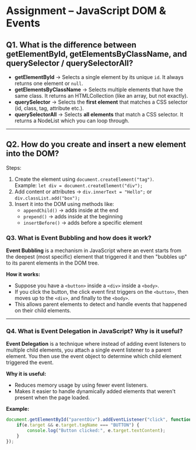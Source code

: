 # Assignment – JavaScript DOM & Events

## Q1. What is the difference between getElementById, getElementsByClassName, and querySelector / querySelectorAll?

- **getElementById** → Selects a single element by its unique `id`. It always returns one element or `null`.
- **getElementsByClassName** → Selects multiple elements that have the same class. It returns an HTMLCollection (like an array, but not exactly).
- **querySelector** → Selects the **first element** that matches a CSS selector (id, class, tag, attribute etc.).
- **querySelectorAll** → Selects **all elements** that match a CSS selector. It returns a NodeList which you can loop through.



---

## Q2. How do you create and insert a new element into the DOM?

Steps:
1. Create the element using `document.createElement("tag")`.  
   Example: `let div = document.createElement("div");`
2. Add content or attributes → `div.innerText = "Hello";` or `div.classList.add("box");`
3. Insert it into the DOM using methods like:
   - `appendChild()` → adds inside at the end  
   - `prepend()` → adds inside at the beginning  
   - `insertBefore()` → adds before a specific element  



### Q3. What is Event Bubbling and how does it work?

**Event Bubbling** is a mechanism in JavaScript where an event starts from the deepest (most specific) element that triggered it and then "bubbles up" to its parent elements in the DOM tree.  

**How it works:**  
- Suppose you have a `<button>` inside a `<div>` inside a `<body>`.  
- If you click the button, the click event first triggers on the `<button>`, then moves up to the `<div>`, and finally to the `<body>`.  
- This allows parent elements to detect and handle events that happened on their child elements.  

---

### Q4. What is Event Delegation in JavaScript? Why is it useful?

**Event Delegation** is a technique where instead of adding event listeners to multiple child elements, you attach a single event listener to a parent element. You then use the event object to determine which child element triggered the event.  

**Why it is useful:**  
- Reduces memory usage by using fewer event listeners.  
- Makes it easier to handle dynamically added elements that weren't present when the page loaded.  

**Example:**  
```javascript
document.getElementById("parentDiv").addEventListener("click", function(e) {
    if(e.target && e.target.tagName === "BUTTON") {
        console.log("Button clicked:", e.target.textContent);
    }
});
